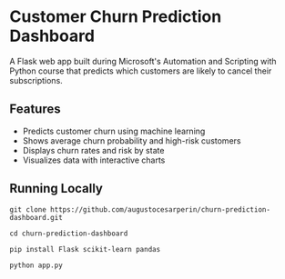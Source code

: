 # Customer Churn Prediction Dashboard

A Flask web app built during Microsoft's Automation and Scripting with Python course that predicts which customers are likely to cancel their subscriptions.

## Features

*   Predicts customer churn using machine learning
*   Shows average churn probability and high-risk customers
*   Displays churn rates and risk by state
*   Visualizes data with interactive charts

## Running Locally

```text
git clone https://github.com/augustocesarperin/churn-prediction-dashboard.git
```

```text
cd churn-prediction-dashboard
```

```text
pip install Flask scikit-learn pandas
```

```text
python app.py
```
